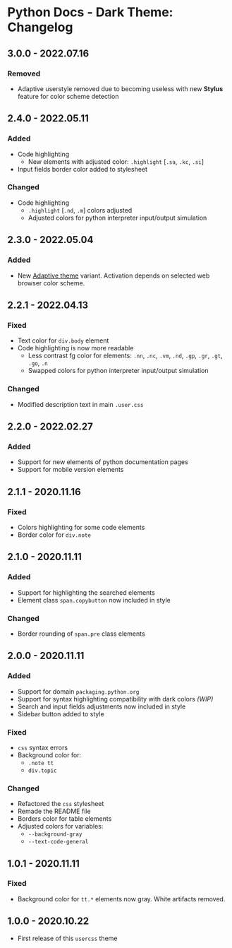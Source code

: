 # Python Docs - Dark Theme: Changelog

## 3.0.0 - 2022.07.16
### Removed
- Adaptive userstyle removed due to becoming useless with new **Stylus** feature for color scheme detection


## 2.4.0 - 2022.05.11
### Added
- Code highlighting
  - New elements with adjusted color: `.highlight` [`.sa`, `.kc`, `.si`]
- Input fields border color added to stylesheet

### Changed
- Code highlighting
  - `.highlight` [`.nd`, `.m`] colors adjusted
  - Adjusted colors for python interpreter input/output simulation


## 2.3.0 - 2022.05.04
### Added
- New [Adaptive theme](./python_docs_dark_adaptive.user.css) variant. Activation depends on selected web browser color scheme.


## 2.2.1 - 2022.04.13
### Fixed
- Text color for `div.body` element
- Code highlighting is now more readable
  - Less contrast fg color for elements: `.nn`, `.nc`, `.vm`, `.nd`, `.gp`, `.gr`, `.gt`, `.go`, `.n`
  - Swapped colors for python interpreter input/output simulation

### Changed
- Modified description text in main `.user.css`


## **2.2.0** - 2022.02.27
### Added
- Support for new elements of python documentation pages
- Support for mobile version elements


## **2.1.1** - 2020.11.16
### Fixed
- Colors highlighting for some code elements
- Border color for `div.note`


## **2.1.0** - 2020.11.11
### Added
- Support for highlighting the searched elements
- Element class `span.copybutton` now included in style

### Changed
- Border rounding of `span.pre` class elements


## **2.0.0** - 2020.11.11
### Added
- Support for domain `packaging.python.org`
- Support for syntax highlighting compatibility with dark colors *(WIP)*
- Search and input fields adjustments now included in style
- Sidebar button added to style

### Fixed
- `css` syntax errors
- Background color for:
  - `.note tt`
  - `div.topic`

### Changed
- Refactored the `css` stylesheet
- Remade the README file
- Borders color for table elements
- Adjusted colors for variables:
  - `--background-gray`
  - `--text-code-general`


## **1.0.1** - 2020.11.11
### Fixed
- Background color for `tt.*` elements now gray. White artifacts removed.

## **1.0.0** - 2020.10.22
- First release of this `usercss` theme
